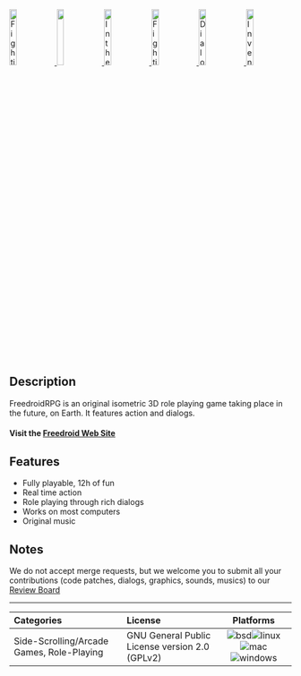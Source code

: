 <!--
 *  Copyright (c) 2015 Samuel Degrande
 *
 *  This file is part of Freedroid
 *
 *  Freedroid is free software; you can redistribute it and/or modify
 *  it under the terms of the GNU General Public License as published by
 *  the Free Software Foundation; either version 2 of the License, or
 *  (at your option) any later version.
 *
 *  Freedroid is distributed in the hope that it will be useful,
 *  but WITHOUT ANY WARRANTY; without even the implied warranty of
 *  MERCHANTABILITY or FITNESS FOR A PARTICULAR PURPOSE.  See the
 *  GNU General Public License for more details.
 *
 *  You should have received a copy of the GNU General Public License
 *  along with Freedroid; see the file COPYING. If not, write to the
 *  Free Software Foundation, Inc., 59 Temple Place, Suite 330, Boston,
 *  MA  02111-1307  USA

 This file provides a nice frontpage to gitlab's project.
 Not meant to be in the tar.gz distribution.
-->

<div>
  <a class="no-attachment-icon" href="https://gitlab.com/freedroid/freedroid-graphics/raw/master/website/assets/screenshots/fighting_s.png" target="_blank">
    <img alt="Fighting" src="https://gitlab.com/freedroid/freedroid-graphics/raw/master/website/assets/screenshots/fighting_s.png" width="16%">
  </a>
  <a class="no-attachment-icon" href="https://gitlab.com/freedroid/freedroid-graphics/raw/master/website/assets/screenshots/town_bar_s.png" target="_blank">
    <img src="https://gitlab.com/freedroid/freedroid-graphics/raw/master/website/assets/screenshots/town_bar_s.png" width="16%" />
  </a>
  <a class="no-attachment-icon" href="https://gitlab.com/freedroid/freedroid-graphics/raw/master/website/assets/screenshots/in_the_wild_s.png" target="_blank">
    <img alt="In the wild" src="https://gitlab.com/freedroid/freedroid-graphics/raw/master/website/assets/screenshots/in_the_wild_s.png" width="16%" />
  </a>
  <a class="no-attachment-icon" href="https://gitlab.com/freedroid/freedroid-graphics/raw/master/website/assets/screenshots/fighting_s.png" target="_blank">
    <img alt="Fighting" src="https://gitlab.com/freedroid/freedroid-graphics/raw/master/website/assets/screenshots/fighting_s.png" width="16%" />
  </a>
  <a class="no-attachment-icon" href="https://gitlab.com/freedroid/freedroid-graphics/raw/master/website/assets/screenshots/dialog_s.png" target="_blank">
    <img alt="Dialog screen" src="https://gitlab.com/freedroid/freedroid-graphics/raw/master/website/assets/screenshots/dialog_s.png" width="16%" />
  </a>
  <a class="no-attachment-icon" href="https://gitlab.com/freedroid/freedroid-graphics/raw/master/website/assets/screenshots/inventory_screen_s.png" target="_blank">
    <img alt="Inventory screen" src="https://gitlab.com/freedroid/freedroid-graphics/raw/master/website/assets/screenshots/inventory_screen_s.png" width="16%" />
  </a>
</div>

Description
-----------

FreedroidRPG is an original isometric 3D role playing game taking place in the future, on Earth. It features action and dialogs.

#### Visit the [Freedroid Web Site][WWW]

Features
--------

* Fully playable, 12h of fun
* Real time action
* Role playing through rich dialogs
* Works on most computers
* Original music

Notes
-----
We do not accept merge requests, but we welcome you to submit all your contributions (code patches, dialogs, graphics, sounds, musics) to our [Review Board][RB]

---

| Categories                                | License                                        | Platforms |
| :---------------------------------------- | :--------------------------------------------- | :-------: |
| Side-Scrolling/Arcade Games, Role-Playing | GNU General Public License version 2.0 (GPLv2) | <a><img alt="bsd" src="https://gitlab.com/freedroid/freedroid-graphics/raw/master/website/assets/platforms/bsd.png"></a><a><img alt="linux" src="https://gitlab.com/freedroid/freedroid-graphics/raw/master/website/assets/platforms/linux.png"></a><a><img alt="mac" src="https://gitlab.com/freedroid/freedroid-graphics/raw/master/website/assets/platforms/mac.png"></a><a><img alt="windows" src="https://gitlab.com/freedroid/freedroid-graphics/raw/master/website/assets/platforms/windows.png"></a>

[WWW]: https://www.freedroid.org
[RB]: https://rb.freedroid.org
[BSD]: https://gitlab.com/freedroid/freedroid-graphics/raw/master/website/assets/platforms/bsd.png
[LIN]: https://gitlab.com/freedroid/freedroid-graphics/raw/master/website/assets/platforms/linux.png
[MAC]: https://gitlab.com/freedroid/freedroid-graphics/raw/master/website/assets/platforms/mac.png
[WIN]: https://gitlab.com/freedroid/freedroid-graphics/raw/master/website/assets/platforms/windows.png

